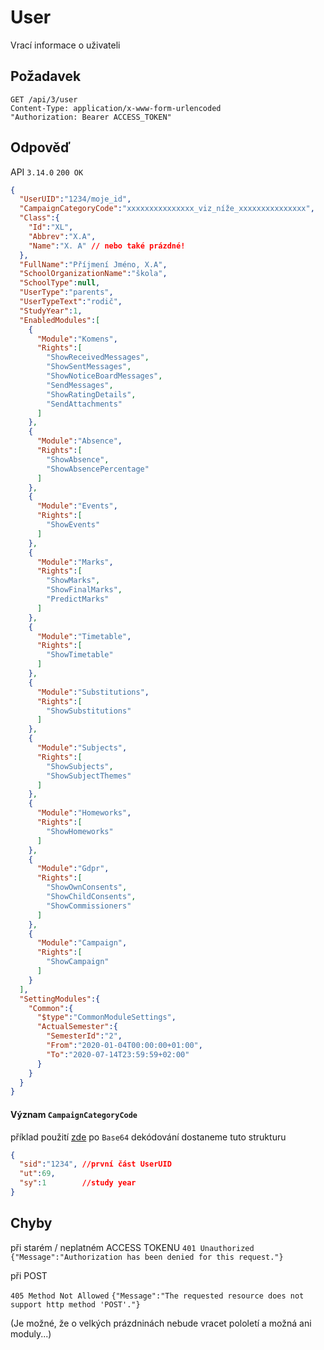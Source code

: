 # User

Vrací informace o uživateli

## Požadavek
```
GET /api/3/user
Content-Type: application/x-www-form-urlencoded
"Authorization: Bearer ACCESS_TOKEN"
```

## Odpověď

API ```3.14.0```
```200 OK```

```json
{
  "UserUID":"1234/moje_id",
  "CampaignCategoryCode":"xxxxxxxxxxxxxxx_viz_níže_xxxxxxxxxxxxxxx",
  "Class":{
    "Id":"XL",
    "Abbrev":"X.A",
    "Name":"X. A" // nebo také prázdné!
  },
  "FullName":"Příjmení Jméno, X.A",
  "SchoolOrganizationName":"škola",
  "SchoolType":null,
  "UserType":"parents",
  "UserTypeText":"rodič",
  "StudyYear":1,
  "EnabledModules":[
    {
      "Module":"Komens",
      "Rights":[
        "ShowReceivedMessages",
        "ShowSentMessages",
        "ShowNoticeBoardMessages",
        "SendMessages",
        "ShowRatingDetails",
        "SendAttachments"
      ]
    },
    {
      "Module":"Absence",
      "Rights":[
        "ShowAbsence",
        "ShowAbsencePercentage"
      ]
    },
    {
      "Module":"Events",
      "Rights":[
        "ShowEvents"
      ]
    },
    {
      "Module":"Marks",
      "Rights":[
        "ShowMarks",
        "ShowFinalMarks",
        "PredictMarks"
      ]
    },
    {
      "Module":"Timetable",
      "Rights":[
        "ShowTimetable"
      ]
    },
    {
      "Module":"Substitutions",
      "Rights":[
        "ShowSubstitutions"
      ]
    },
    {
      "Module":"Subjects",
      "Rights":[
        "ShowSubjects",
        "ShowSubjectThemes"
      ]
    },
    {
      "Module":"Homeworks",
      "Rights":[
        "ShowHomeworks"
      ]
    },
    {
      "Module":"Gdpr",
      "Rights":[
        "ShowOwnConsents",
        "ShowChildConsents",
        "ShowCommissioners"
      ]
    },
    {
      "Module":"Campaign",
      "Rights":[
        "ShowCampaign"
      ]
    }
  ],
  "SettingModules":{
    "Common":{
      "$type":"CommonModuleSettings",
      "ActualSemester":{
        "SemesterId":"2",
        "From":"2020-01-04T00:00:00+01:00",
        "To":"2020-07-14T23:59:59+02:00"
      }
    }
  }
}
```



#### Význam ```CampaignCategoryCode```

příklad použití [zde](campaign.md)
po ```Base64``` dekódování dostaneme tuto strukturu

```json
{
  "sid":"1234", //první část UserUID
  "ut":69,
  "sy":1        //study year
}
```



## Chyby

při starém / neplatném ACCESS TOKENU
```401 Unauthorized```
```{"Message":"Authorization has been denied for this request."}```

při POST

```405 Method Not Allowed```
```{"Message":"The requested resource does not support http method 'POST'."}```

(Je možné, že o velkých prázdninách nebude vracet pololetí a možná ani moduly...)